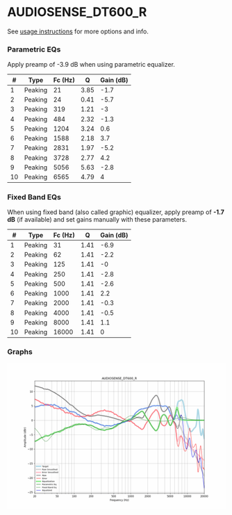 # AUDIOSENSE_DT600_R
See [usage instructions](https://github.com/jaakkopasanen/AutoEq#usage) for more options and info.

### Parametric EQs
Apply preamp of -3.9 dB when using parametric equalizer.

|   # | Type    |   Fc (Hz) |    Q |   Gain (dB) |
|-----|---------|-----------|------|-------------|
|   1 | Peaking |        21 | 3.85 |        -1.7 |
|   2 | Peaking |        24 | 0.41 |        -5.7 |
|   3 | Peaking |       319 | 1.21 |        -3   |
|   4 | Peaking |       484 | 2.32 |        -1.3 |
|   5 | Peaking |      1204 | 3.24 |         0.6 |
|   6 | Peaking |      1588 | 2.18 |         3.7 |
|   7 | Peaking |      2831 | 1.97 |        -5.2 |
|   8 | Peaking |      3728 | 2.77 |         4.2 |
|   9 | Peaking |      5056 | 5.63 |        -2.8 |
|  10 | Peaking |      6565 | 4.79 |         4   |

### Fixed Band EQs
When using fixed band (also called graphic) equalizer, apply preamp of **-1.7 dB** (if available) and set gains manually with these parameters.

|   # | Type    |   Fc (Hz) |    Q |   Gain (dB) |
|-----|---------|-----------|------|-------------|
|   1 | Peaking |        31 | 1.41 |        -6.9 |
|   2 | Peaking |        62 | 1.41 |        -2.2 |
|   3 | Peaking |       125 | 1.41 |        -0   |
|   4 | Peaking |       250 | 1.41 |        -2.8 |
|   5 | Peaking |       500 | 1.41 |        -2.6 |
|   6 | Peaking |      1000 | 1.41 |         2.2 |
|   7 | Peaking |      2000 | 1.41 |        -0.3 |
|   8 | Peaking |      4000 | 1.41 |        -0.5 |
|   9 | Peaking |      8000 | 1.41 |         1.1 |
|  10 | Peaking |     16000 | 1.41 |         0   |

### Graphs
![](./AUDIOSENSE_DT600_R.png)
